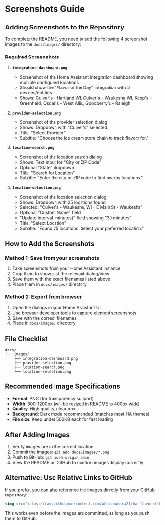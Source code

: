 # Screenshots Guide

## Adding Screenshots to the Repository

To complete the README, you need to add the following 4 screenshot images to the `docs/images/` directory:

### Required Screenshots

1. **`integration-dashboard.png`**
   - Screenshot of the Home Assistant integration dashboard showing multiple configured locations
   - Should show the "Flavor of the Day" integration with 5 devices/entities
   - Shows: Culver's - Hartland WI, Culver's - Waukesha WI, Kopp's - Greenfield, Oscar's - West Allis, Goodberry's - Raleigh

2. **`provider-selection.png`**
   - Screenshot of the provider selection dialog
   - Shows: Dropdown with "Culver's" selected
   - Title: "Select Provider"
   - Subtitle: "Choose the ice cream store chain to track flavors for."

3. **`location-search.png`**
   - Screenshot of the location search dialog
   - Shows: Text input for "City or ZIP Code"
   - Optional "State" dropdown
   - Title: "Search for Location"
   - Subtitle: "Enter the city or ZIP code to find nearby locations."

4. **`location-selection.png`**
   - Screenshot of the location selection dialog
   - Shows: Dropdown with 25 locations found
   - Selected: "Culver's - Waukesha, WI - E Main St - Waukesha"
   - Optional "Custom Name" field
   - "Update Interval (minutes)" field showing "30 minutes"
   - Title: "Select Location"
   - Subtitle: "Found 25 locations. Select your preferred location."

## How to Add the Screenshots

### Method 1: Save from your screenshots
1. Take screenshots from your Home Assistant instance
2. Crop them to show just the relevant dialog/view
3. Save them with the exact filenames listed above
4. Place them in `docs/images/` directory

### Method 2: Export from browser
1. Open the dialogs in your Home Assistant UI
2. Use browser developer tools to capture element screenshots
3. Save with the correct filenames
4. Place in `docs/images/` directory

## File Checklist

```
docs/
└── images/
    ├── integration-dashboard.png
    ├── provider-selection.png
    ├── location-search.png
    └── location-selection.png
```

## Recommended Image Specifications

- **Format**: PNG (for transparency support)
- **Width**: 800-1200px (will be resized in README to 400px wide)
- **Quality**: High quality, clear text
- **Background**: Dark mode recommended (matches most HA themes)
- **File size**: Keep under 500KB each for fast loading

## After Adding Images

1. Verify images are in the correct location
2. Commit the images: `git add docs/images/*.png`
3. Push to GitHub: `git push origin main`
4. View the README on GitHub to confirm images display correctly

## Alternative: Use Relative Links to GitHub

If you prefer, you can also reference the images directly from your GitHub repository:

```markdown
<img src="https://raw.githubusercontent.com/abhichandra21/ha-flavoroftheday/main/docs/images/integration-dashboard.png" alt="Integration Dashboard" width="400"/>
```

This works even before the images are committed, as long as you push them to GitHub.